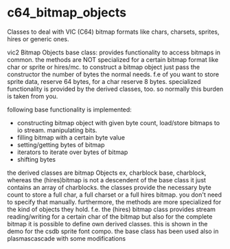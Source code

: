 # c64_bitmap_objects
Classes to deal with VIC (C64) bitmap formats like chars, charsets, sprites, hires or generic ones.

vic2 Bitmap Objects base class: provides functionality to access bitmaps in common. 
the methods are NOT specialized for a certain bitmap format like char or sprite or hires/mc.
to construct a bitmap object just pass the constructor the number of bytes the normal needs.
f.e of you want to store sprite data, reserve 64 bytes, for a char reserve 8 bytes. 
specialized functionality is provided by the derived classes, too. 
so normally this burden is taken from you.

following base functionality is implemented:

- constructing bitmap object with given byte count, load/store bitmaps to io stream. manipulating bits.
- filling bitmap with a certain byte value
- setting/getting bytes of bitmap
- iterators to iterate over bytes of bitmap
- shifting bytes

the derived classes are bitmap Objects ex, charblock base, charblock, whereas the  (hires)bitmap is not a descendent of the base class it just contains an array of charblocks.
the classes provide the necessary byte count to store a full char, a full charset or a full hires bitmap. 
you don't need to specify that manually.
furthermore, the methods are more specialized for the kind of objects they hold.
f.e. the (hires) bitmap class provides stream reading/writing for a certain char of the bitmap 
but also for the complete bitmap
it is possible to define own derived classes. 
this is shown in the demo for the csdb sprite font compo.
the base class has been used also in plasmascascade with some modifications
